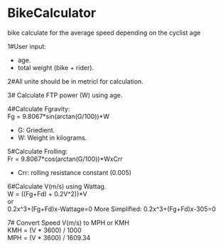 # BikeCalculator
bike calculate for the average speed depending on the cyclist age

1#User input:
- age.
- total weight (bike + rider).

2#All unite should be in metricl for calculation.


3# Calculate FTP power (W) using age.

4#Calculate Fgravity: </br>
Fg = 9.8067*sin(arctan(G/100))*W
- G: Griedient.
- W: Weight in kilograms.

5#Calculate Frolling:</br>
Fr = 9.8067*cos(arctan(G/100))*WxCrr
- Crr: rolling resistance constant (0.005)

6#Calculate V(m/s) using Wattag.</br>
W = ((Fg+Fd) + 0.2V^2))*V</br>or</br>
0.2x^3+(Fg+Fd)x-Wattage=0
More Simplified:
0.2x^3+(Fg+Fd)x-305=0

7# Convert Speed V(m/s) to MPH or KMH </br>
KMH = (V * 3600) / 1000</br>
MPH = (V * 3600) / 1609.34
